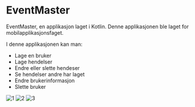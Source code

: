 # EventMaster
EventMaster, en applikasjon laget i Kotlin.
Denne applikasjonen ble laget for mobilapplikasjonsfaget.

I denne applikasjonen kan man:
* Lage en bruker
* Lage hendelser
* Endre eller slette hendeser
* Se hendelser andre har laget
* Endre brukerinformasjon
* Slette bruker


![1](https://user-images.githubusercontent.com/87451853/127665599-0d112f37-8aba-49ad-a6e8-f7bdf6ee9b16.png)
![2](https://user-images.githubusercontent.com/87451853/127665601-8efb238b-e8d8-4206-b506-a19b8b35dfb9.png)
![3](https://user-images.githubusercontent.com/87451853/127665607-4742a8a0-a6f0-47c8-a374-a4d9db183588.png)

